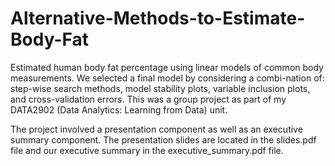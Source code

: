 # Alternative-Methods-to-Estimate-Body-Fat
Estimated human body fat percentage using linear models of common body measurements. We selected a final model by considering a combi-nation of: step-wise search methods, model stability plots, variable inclusion plots, and cross-validation errors. This was a group project as part of my DATA2902 (Data Analytics: Learning from Data) unit.

The project involved a presentation component as well as an executive summary component. The presentation slides are located in the slides.pdf file and our executive summary in the executive_summary.pdf file.
